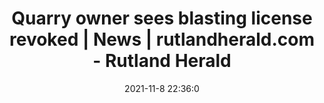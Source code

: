 ---
"title": "Quarry owner sees blasting license revoked | News | rutlandherald.com - Rutland Herald"
"date": "2021-11-8 22:36:0"
"feed_name": "GOOGLENEWSMINING"
"feed_website": "https://news.google.com/search?q=mining%2Bincident&hl=en-US&gl=US&ceid=US:en"
"feed_rss": "https://news.google.com/rss/search?q=mining%2Bincident&hl=en-US&gl=US&ceid=US:en"
"link": "https://www.rutlandherald.com/news/quarry-owner-sees-blasting-license-revoked/article_da00f178-3f58-5326-8ccf-d42e5979fc08.html"
"source": "{'href': 'https://www.rutlandherald.com', 'title': 'Rutland Herald'}"
"file": "_posts/2021-1-1-e35e424fe29d58f0b7e43606b9c261e34ae0788d.md"
"accident": "0"
"drilling": "0"
"dead": "0"
"injured": "0"
"arrested": "0"
"place": "unknown place"
"where": "unknown site"
"causes": "unknown"
"place_uri": "unknown place"
---